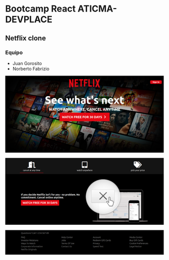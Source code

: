 # Bootcamp React ATICMA-DEVPLACE

## Netflix clone

### Equipo

* Juan Gorosito
* Norberto Fabrizio

![Header](screenshots/header.png "Header")

![Plans](screenshots/plans.png "Plans")

![Footer](screenshots/footer.png "Footer")
